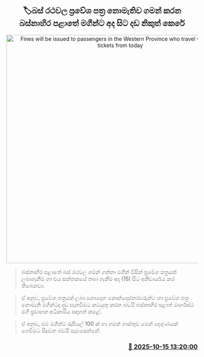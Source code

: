 <p align='center'><b><h2 align='center' title='Fines will be issued to passengers in the Western Province who travel without bus tickets from today'>🏷බස් රථවල ප්‍රවේශ පත්‍ර නොමැතිව ගමන් කරන බස්නාහිර පළාතේ මගීන්ට අද සිට දඩ නිකුත් කෙරේ</h2></b></p>
<p align='center'><img src='https://helakuru.sgp1.cdn.digitaloceanspaces.com/esana/images/lib/bus-ticket.jpg' width='600' alt='Fines will be issued to passengers in the Western Province who travel without bus tickets from today'></p>

> බස්නාහිර පළාතේ බස් රථවල ගමන් ගන්නා මගීන් විසින් ප්‍රවේශ පත්‍රයක් ලබාගැනීම හා එය සන්තකයේ තබා ගැනීම අද (15) සිට අනිවාර්යය කර තිබෙනවා.

> ඒ අනුව, ප්‍රවේශ පත්‍රයක් ලබා නොදෙන කොන්දොස්තරවරුන්ට හා ප්‍රවේශ පත්‍ර නොමැති මගීන්ටද දඩ පැනවීමට කටයුතු කරන බවයි බස්නාහිර පළාත් මාර්ගස්ථ මගී ප්‍රවාහන අධිකාරිය සඳහන් කළේ.

> ඒ අනුව, එම මගීන්ට රුපියල් 100 ක් හා ගමන් ගාස්තුව මෙන් දෙගුණයක් ගෙවීමට සිදුවන බවයි පැවසෙන්නේ.



<h3 align='right'><a href='https://www.helakuru.lk/esana/p/114521/'>📅 2025-10-15 13:20:00</a></h3>
